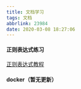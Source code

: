 ```yaml
---
title: 文档学习
tags: 文档
abbrlink: 23984
date: 2020-03-08 18:27:06
---
```


#### 正则表达式练习

[正则表达式教程](https://deerchao.cn/tutorials/regex/regex.htm)

#### docker（暂无更新）

